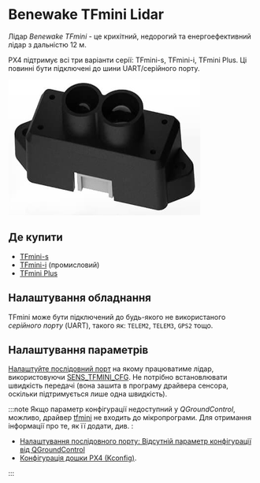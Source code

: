 # Benewake TFmini Lidar

Лідар _Benewake TFmini_ - це крихітний, недорогий та енергоефективний лідар з дальністю 12 м.

PX4 підтримує всі три варіанти серії: TFmini-s, TFmini-i, TFmini Plus. Ці повинні бути підключені до шини UART/серійного порту.

![TFmini LiDAR](../../assets/hardware/sensors/tfmini/tfmini_hero.jpg)

## Де купити

- [TFmini-s](https://en.benewake.com/TFminiS/index_proid_325.html)
- [TFmini-i](https://en.benewake.com/TFminii/index_proid_324.html) (промисловий)
- [TFmini Plus](https://en.benewake.com/TFminiPlus/index_proid_323.html)

## Налаштування обладнання

TFmini може бути підключений до будь-якого не використаного _серійного порту_ (UART), такого як: `TELEM2`, `TELEM3`, `GPS2` тощо.

## Налаштування параметрів

[Налаштуйте послідовний порт](../peripherals/serial_configuration.md) на якому працюватиме лідар, використовуючи [SENS_TFMINI_CFG](../advanced_config/parameter_reference.md#SENS_TFMINI_CFG). Не потрібно встановлювати швидкість передачі (вона зашита в програму драйвера сенсора, оскільки підтримується лише одна швидкість).

:::note
Якщо параметр конфігурації недоступний у _QGroundControl_, можливо, драйвер [tfmini](../modules/modules_driver_distance_sensor.md#tfmini) не входить до мікропрограми. Для отримання інформації про те, як її додати, див. :

- [Налаштування послідовного порту: Відсутній параметр конфігурації від QGroundControl](../peripherals/serial_configuration.md#parameter_not_in_firmware)
- [Конфігурація дошки PX4 (Kconfig)](../hardware/porting_guide_config.md#px4-menuconfig-setup).

:::
